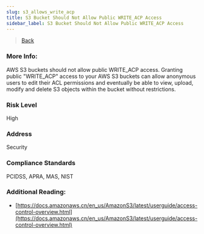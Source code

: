 ```yaml
---
slug: s3_allows_write_acp
title: S3 Bucket Should Not Allow Public WRITE_ACP Access
sidebar_label: S3 Bucket Should Not Allow Public WRITE_ACP Access
---
```

> [Back](../../s3publiccheck)

### More Info:
AWS S3 buckets should not allow public WRITE_ACP access. Granting public "WRITE_ACP" access to your AWS S3 buckets can allow anonymous users to edit their ACL permissions and eventually be able to view, upload, modify and delete S3 objects within the bucket without restrictions.

### Risk Level
High

### Address
Security

### Compliance Standards
PCIDSS, APRA, MAS, NIST

### Additional Reading:
- [https://docs.amazonaws.cn/en_us/AmazonS3/latest/userguide/access-control-overview.html](https://docs.amazonaws.cn/en_us/AmazonS3/latest/userguide/access-control-overview.html) 

